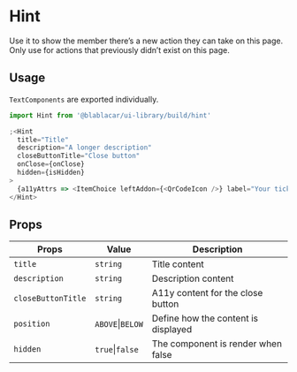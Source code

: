 # Hint

Use it to show the member there’s a new action they can take on this page. Only use for actions that previously didn’t exist on this page.

<!-- STORY -->

## Usage

`TextComponents` are exported individually.

```js
import Hint from '@blablacar/ui-library/build/hint'

;<Hint
  title="Title"
  description="A longer description"
  closeButtonTitle="Close button"
  onClose={onClose}
  hidden={isHidden}
>
  {a11yAttrs => <ItemChoice leftAddon={<QrCodeIcon />} label="Your tickets" {...a11yAttrs} />}
</Hint>
```

## Props

| **Props**          | **Value**        | **Description**                     |
| ------------------ | ---------------- | ----------------------------------- |
| `title`            | `string`         | Title content                       |
| `description`      | `string`         | Description content                 |
| `closeButtonTitle` | `string`         | A11y content for the close button   |
| `position`         | `ABOVE`\|`BELOW` | Define how the content is displayed |
| `hidden`           | `true`\|`false`  | The component is render when false  |

